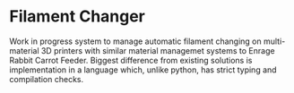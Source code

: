 # **Filament Changer**

Work in progress system to manage automatic filament changing on multi-material 3D printers with similar material managemet systems to Enrage Rabbit Carrot Feeder. Biggest difference from existing solutions is implementation in a language which, unlike python, has strict typing and compilation checks.

